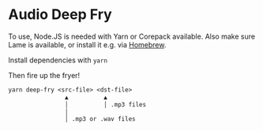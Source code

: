 # Audio Deep Fry

To use, Node.JS is needed with Yarn or Corepack available. Also make sure Lame
is available, or install it e.g. via [Homebrew](https://formulae.brew.sh/formula/lame).

Install dependencies with `yarn`

Then fire up the fryer!

```txt
yarn deep-fry <src-file> <dst-file>
                ▲          ▲
                │          │ .mp3 files
                │
                │ .mp3 or .wav files
```
